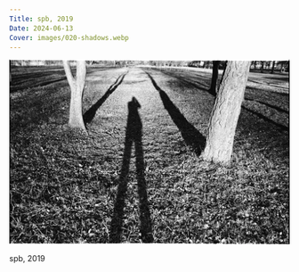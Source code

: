 ```yaml
---
Title: spb, 2019
Date: 2024-06-13
Cover: images/020-shadows.webp
---
```


![spb, 2019](images/020-shadows@2x.webp)

spb, 2019
